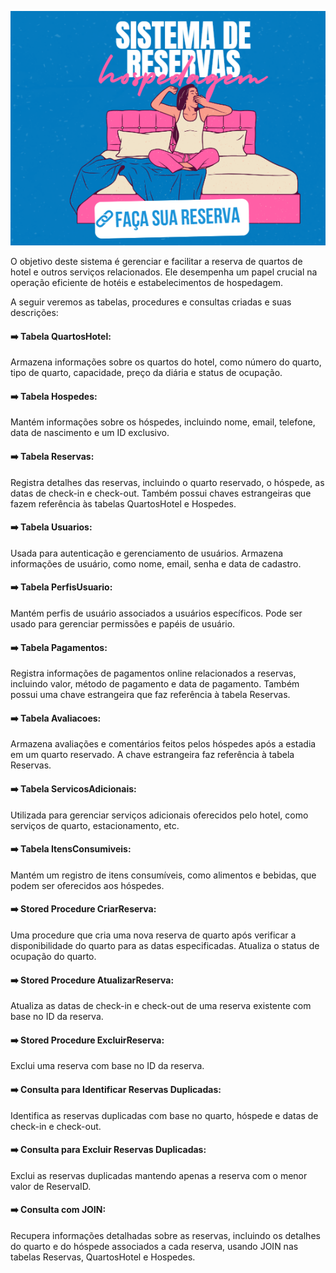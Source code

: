 ![Alt text](image.png)

O objetivo deste sistema é gerenciar e facilitar a reserva de quartos de hotel e outros serviços relacionados. Ele desempenha um papel crucial na operação eficiente de hotéis e estabelecimentos de hospedagem.


A seguir veremos as tabelas, procedures e consultas criadas e suas descrições: 

#### ➡️ Tabela QuartosHotel: 
Armazena informações sobre os quartos do hotel, como número do quarto, tipo de quarto, capacidade, preço da diária e status de ocupação.

#### ➡️ Tabela Hospedes: 
Mantém informações sobre os hóspedes, incluindo nome, email, telefone, data de nascimento e um ID exclusivo.

#### ➡️ Tabela Reservas: 
Registra detalhes das reservas, incluindo o quarto reservado, o hóspede, as datas de check-in e check-out. Também possui chaves estrangeiras que fazem referência às tabelas QuartosHotel e Hospedes.

#### ➡️ Tabela Usuarios: 
Usada para autenticação e gerenciamento de usuários. Armazena informações de usuário, como nome, email, senha e data de cadastro.

#### ➡️ Tabela PerfisUsuario: 
Mantém perfis de usuário associados a usuários específicos. Pode ser usado para gerenciar permissões e papéis de usuário.

#### ➡️ Tabela Pagamentos: 
Registra informações de pagamentos online relacionados a reservas, incluindo valor, método de pagamento e data de pagamento. Também possui uma chave estrangeira que faz referência à tabela Reservas.

#### ➡️ Tabela Avaliacoes: 
Armazena avaliações e comentários feitos pelos hóspedes após a estadia em um quarto reservado. A chave estrangeira faz referência à tabela Reservas.

#### ➡️ Tabela ServicosAdicionais: 
Utilizada para gerenciar serviços adicionais oferecidos pelo hotel, como serviços de quarto, estacionamento, etc.

#### ➡️ Tabela ItensConsumiveis: 
Mantém um registro de itens consumíveis, como alimentos e bebidas, que podem ser oferecidos aos hóspedes.

#### ➡️ Stored Procedure CriarReserva: 
Uma procedure que cria uma nova reserva de quarto após verificar a disponibilidade do quarto para as datas especificadas. Atualiza o status de ocupação do quarto.

#### ➡️ Stored Procedure AtualizarReserva: 
Atualiza as datas de check-in e check-out de uma reserva existente com base no ID da reserva.

#### ➡️ Stored Procedure ExcluirReserva:
Exclui uma reserva com base no ID da reserva.

#### ➡️ Consulta para Identificar Reservas Duplicadas:
Identifica as reservas duplicadas com base no quarto, hóspede e datas de check-in e check-out.

#### ➡️ Consulta para Excluir Reservas Duplicadas: 
Exclui as reservas duplicadas mantendo apenas a reserva com o menor valor de ReservaID.

#### ➡️ Consulta com JOIN: 
Recupera informações detalhadas sobre as reservas, incluindo os detalhes do quarto e do hóspede associados a cada reserva, usando JOIN nas tabelas Reservas, QuartosHotel e Hospedes.
